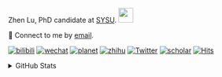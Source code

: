 <p>Zhen Lu, PhD candidate at <a href="https://phs.sysu.edu.cn/">SYSU</a>. <img src="https://media.giphy.com/media/WUlplcMpOCEmTGBtBW/giphy.gif" width="30">
</em></p>

💬 Connect to me by [email](mailto:luzh29@mail2.sysu.edu.cn).

[![bilibili](https://img.shields.io/badge/陆震同学-B站-yellow)](https://space.bilibili.com/32159908) [![wechat](https://img.shields.io/badge/陆震生物统计-微信公众号-important)](https://leslie-lu.github.io/uploads/qrcode.jpg) [![planet](https://img.shields.io/badge/陆震-知识星球-blueviolet)](https://wx.zsxq.com/dweb2) [![zhihu](https://img.shields.io/badge/陆震同学-知乎-blue)](https://www.zhihu.com/people/edison-70-18) [![Twitter](https://img.shields.io/badge/callmeleslielu-Twitter-ff69b4)](https://twitter.com/callmeleslielu) [![scholar](https://img.shields.io/badge/ZhenLu-Scholar-00ffff)](https://scholar.google.com/citations?user=LKLQ1g8AAAAJ) [![Hits](https://hits.seeyoufarm.com/api/count/incr/badge.svg?url=https%3A%2F%2Fgithub.com%2FLeslie-Lu%2FLeslie-Lu&count_bg=%2379C83D&title_bg=%23555555&icon=&icon_color=%23E7E7E7&title=hits&edge_flat=false)](https://hits.seeyoufarm.com)

<details>
 
<summary>GitHub Stats</summary>


<!--START_SECTION:waka-->
**🐱 My GitHub Data** 

> 📦 199.0 kB Used in GitHub's Storage 
 > 
> 🏆 208 Contributions in the Year 2023
 > 
> 🚫 Not Opted to Hire
 > 
> 📜 9 Public Repositories 
 > 
> 🔑 3 Private Repositories 
 > 
**I'm an Early 🐤** 

```text
🌞 Morning                11 commits          █░░░░░░░░░░░░░░░░░░░░░░░░   05.61 % 
🌆 Daytime                130 commits         █████████████████░░░░░░░░   66.33 % 
🌃 Evening                54 commits          ███████░░░░░░░░░░░░░░░░░░   27.55 % 
🌙 Night                  1 commits           ░░░░░░░░░░░░░░░░░░░░░░░░░   00.51 % 
```
📅 **I'm Most Productive on Tuesday** 

```text
Monday                   36 commits          █████░░░░░░░░░░░░░░░░░░░░   18.37 % 
Tuesday                  49 commits          ██████░░░░░░░░░░░░░░░░░░░   25.00 % 
Wednesday                44 commits          ██████░░░░░░░░░░░░░░░░░░░   22.45 % 
Thursday                 15 commits          ██░░░░░░░░░░░░░░░░░░░░░░░   07.65 % 
Friday                   18 commits          ██░░░░░░░░░░░░░░░░░░░░░░░   09.18 % 
Saturday                 10 commits          █░░░░░░░░░░░░░░░░░░░░░░░░   05.10 % 
Sunday                   24 commits          ███░░░░░░░░░░░░░░░░░░░░░░   12.24 % 
```


**I Mostly Code in R** 

```text
R                        4 repos             ████████░░░░░░░░░░░░░░░░░   33.33 % 
HTML                     4 repos             ████████░░░░░░░░░░░░░░░░░   33.33 % 
SAS                      3 repos             ██████░░░░░░░░░░░░░░░░░░░   25.00 % 
Python                   1 repo              ██░░░░░░░░░░░░░░░░░░░░░░░   08.33 % 
```




 Last Updated on 09/10/2023 18:38:53 UTC
<!--END_SECTION:waka-->

-----

**NOTE: Top languages does not indicate my skill level or anything like that. It is just a metric of which languages have been hosted by me on GitHub based on the usage across repositories.**

</details>
